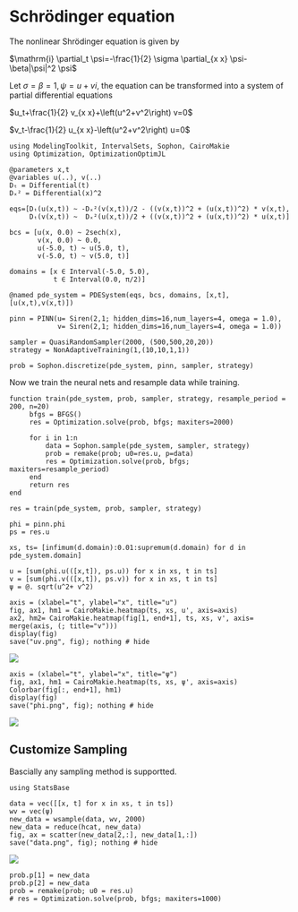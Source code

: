 # Schrödinger equation

The nonlinear Shrödinger equation is given by

$\mathrm{i} \partial_t \psi=-\frac{1}{2} \sigma \partial_{x x} \psi-\beta|\psi|^2 \psi$

Let $\sigma=\beta=1, \psi=u+v i$, the equation can be transformed into a system of partial differential equations

$u_t+\frac{1}{2} v_{x x}+\left(u^2+v^2\right) v=0$

$v_t-\frac{1}{2} u_{x x}-\left(u^2+v^2\right) u=0$

```@example Schrödinger
using ModelingToolkit, IntervalSets, Sophon, CairoMakie
using Optimization, OptimizationOptimJL

@parameters x,t
@variables u(..), v(..)
Dₜ = Differential(t)
Dₓ² = Differential(x)^2

eqs=[Dₜ(u(x,t)) ~ -Dₓ²(v(x,t))/2 - ((v(x,t))^2 + (u(x,t))^2) * v(x,t),
     Dₜ(v(x,t)) ~  Dₓ²(u(x,t))/2 + ((v(x,t))^2 + (u(x,t))^2) * u(x,t)]

bcs = [u(x, 0.0) ~ 2sech(x),
       v(x, 0.0) ~ 0.0,
       u(-5.0, t) ~ u(5.0, t),
       v(-5.0, t) ~ v(5.0, t)]

domains = [x ∈ Interval(-5.0, 5.0),
           t ∈ Interval(0.0, π/2)]

@named pde_system = PDESystem(eqs, bcs, domains, [x,t], [u(x,t),v(x,t)])
```

```@example Schrödinger
pinn = PINN(u= Siren(2,1; hidden_dims=16,num_layers=4, omega = 1.0),
            v= Siren(2,1; hidden_dims=16,num_layers=4, omega = 1.0))
            
sampler = QuasiRandomSampler(2000, (500,500,20,20))
strategy = NonAdaptiveTraining(1,(10,10,1,1))

prob = Sophon.discretize(pde_system, pinn, sampler, strategy)
```
Now we train the neural nets and resample data while training.

```@example Schrödinger
function train(pde_system, prob, sampler, strategy, resample_period = 200, n=20)
     bfgs = BFGS()
     res = Optimization.solve(prob, bfgs; maxiters=2000)
     
     for i in 1:n
         data = Sophon.sample(pde_system, sampler, strategy)
         prob = remake(prob; u0=res.u, p=data)
         res = Optimization.solve(prob, bfgs; maxiters=resample_period)
     end
     return res
end

res = train(pde_system, prob, sampler, strategy)
```

```@example Schrödinger
phi = pinn.phi
ps = res.u

xs, ts= [infimum(d.domain):0.01:supremum(d.domain) for d in pde_system.domain]

u = [sum(phi.u(([x,t]), ps.u)) for x in xs, t in ts]
v = [sum(phi.v(([x,t]), ps.v)) for x in xs, t in ts]
ψ = @. sqrt(u^2+ v^2)

axis = (xlabel="t", ylabel="x", title="u")
fig, ax1, hm1 = CairoMakie.heatmap(ts, xs, u', axis=axis)
ax2, hm2= CairoMakie.heatmap(fig[1, end+1], ts, xs, v', axis= merge(axis, (; title="v")))
display(fig)
save("uv.png", fig); nothing # hide
```
![](uv.png)

```@example Schrödinger
axis = (xlabel="t", ylabel="x", title="ψ")
fig, ax1, hm1 = CairoMakie.heatmap(ts, xs, ψ', axis=axis)
Colorbar(fig[:, end+1], hm1)
display(fig)
save("phi.png", fig); nothing # hide
```
![](phi.png)

## Customize Sampling 

Bascially any sampling method is supportted.

```@example Schrödinger
using StatsBase

data = vec([[x, t] for x in xs, t in ts])
wv = vec(ψ)
new_data = wsample(data, wv, 2000)
new_data = reduce(hcat, new_data)
fig, ax = scatter(new_data[2,:], new_data[1,:])
save("data.png", fig); nothing # hide
```
![](data.png)

```@example Schrödinger
prob.p[1] = new_data
prob.p[2] = new_data
prob = remake(prob; u0 = res.u)
# res = Optimization.solve(prob, bfgs; maxiters=1000)
```
